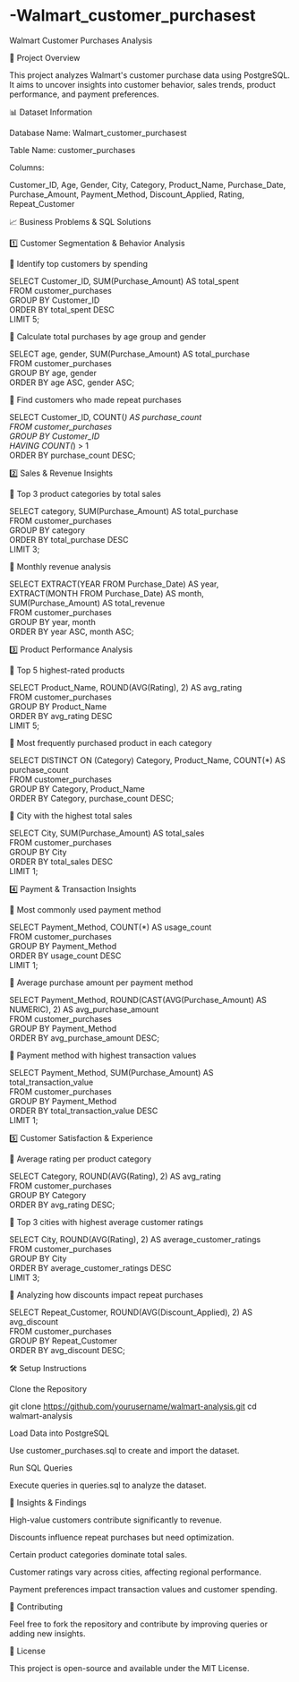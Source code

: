 # -Walmart_customer_purchasest
Walmart Customer Purchases Analysis

📌 Project Overview

This project analyzes Walmart's customer purchase data using PostgreSQL. It aims to uncover insights into customer behavior, sales trends, product performance, and payment preferences.

📊 Dataset Information

Database Name: Walmart_customer_purchasest

Table Name: customer_purchases

Columns:

Customer_ID, Age, Gender, City, Category, Product_Name, Purchase_Date, Purchase_Amount, Payment_Method, Discount_Applied, Rating, Repeat_Customer

📈 Business Problems & SQL Solutions

1️⃣ Customer Segmentation & Behavior Analysis

🔹 Identify top customers by spending

SELECT Customer_ID, SUM(Purchase_Amount) AS total_spent  
FROM customer_purchases  
GROUP BY Customer_ID  
ORDER BY total_spent DESC  
LIMIT 5;

🔹 Calculate total purchases by age group and gender

SELECT age, gender, SUM(Purchase_Amount) AS total_purchase  
FROM customer_purchases  
GROUP BY age, gender  
ORDER BY age ASC, gender ASC;

🔹 Find customers who made repeat purchases

SELECT Customer_ID, COUNT(*) AS purchase_count  
FROM customer_purchases  
GROUP BY Customer_ID  
HAVING COUNT(*) > 1  
ORDER BY purchase_count DESC;

2️⃣ Sales & Revenue Insights

🔹 Top 3 product categories by total sales

SELECT category, SUM(Purchase_Amount) AS total_purchase  
FROM customer_purchases  
GROUP BY category  
ORDER BY total_purchase DESC  
LIMIT 3;

🔹 Monthly revenue analysis

SELECT EXTRACT(YEAR FROM Purchase_Date) AS year,  
       EXTRACT(MONTH FROM Purchase_Date) AS month,  
       SUM(Purchase_Amount) AS total_revenue  
FROM customer_purchases  
GROUP BY year, month  
ORDER BY year ASC, month ASC;

3️⃣ Product Performance Analysis

🔹 Top 5 highest-rated products

SELECT Product_Name, ROUND(AVG(Rating), 2) AS avg_rating  
FROM customer_purchases  
GROUP BY Product_Name  
ORDER BY avg_rating DESC  
LIMIT 5;

🔹 Most frequently purchased product in each category

SELECT DISTINCT ON (Category) Category, Product_Name, COUNT(*) AS purchase_count  
FROM customer_purchases  
GROUP BY Category, Product_Name  
ORDER BY Category, purchase_count DESC;

🔹 City with the highest total sales

SELECT City, SUM(Purchase_Amount) AS total_sales  
FROM customer_purchases  
GROUP BY City  
ORDER BY total_sales DESC  
LIMIT 1;

4️⃣ Payment & Transaction Insights

🔹 Most commonly used payment method

SELECT Payment_Method, COUNT(*) AS usage_count  
FROM customer_purchases  
GROUP BY Payment_Method  
ORDER BY usage_count DESC  
LIMIT 1;

🔹 Average purchase amount per payment method

SELECT Payment_Method, ROUND(CAST(AVG(Purchase_Amount) AS NUMERIC), 2) AS avg_purchase_amount  
FROM customer_purchases  
GROUP BY Payment_Method  
ORDER BY avg_purchase_amount DESC;

🔹 Payment method with highest transaction values

SELECT Payment_Method, SUM(Purchase_Amount) AS total_transaction_value  
FROM customer_purchases  
GROUP BY Payment_Method  
ORDER BY total_transaction_value DESC  
LIMIT 1;

5️⃣ Customer Satisfaction & Experience

🔹 Average rating per product category

SELECT Category, ROUND(AVG(Rating), 2) AS avg_rating  
FROM customer_purchases  
GROUP BY Category  
ORDER BY avg_rating DESC;

🔹 Top 3 cities with highest average customer ratings

SELECT City, ROUND(AVG(Rating), 2) AS average_customer_ratings  
FROM customer_purchases  
GROUP BY City  
ORDER BY average_customer_ratings DESC  
LIMIT 3;

🔹 Analyzing how discounts impact repeat purchases

SELECT Repeat_Customer, ROUND(AVG(Discount_Applied), 2) AS avg_discount  
FROM customer_purchases  
GROUP BY Repeat_Customer  
ORDER BY avg_discount DESC;

🛠️ Setup Instructions

Clone the Repository

git clone https://github.com/yourusername/walmart-analysis.git
cd walmart-analysis

Load Data into PostgreSQL

Use customer_purchases.sql to create and import the dataset.

Run SQL Queries

Execute queries in queries.sql to analyze the dataset.

🎯 Insights & Findings

High-value customers contribute significantly to revenue.

Discounts influence repeat purchases but need optimization.

Certain product categories dominate total sales.

Customer ratings vary across cities, affecting regional performance.

Payment preferences impact transaction values and customer spending.

📢 Contributing

Feel free to fork the repository and contribute by improving queries or adding new insights.

📜 License

This project is open-source and available under the MIT License.
